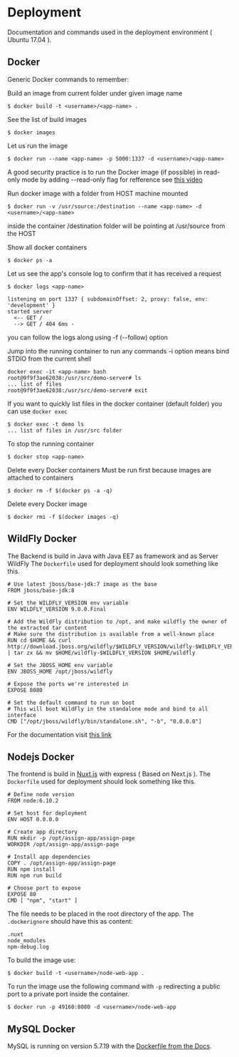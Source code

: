# Deployment
Documentation and commands used in the deployment environment ( Ubuntu 17.04 ).


## Docker
Generic Docker commands to remember:

Build an image from current folder under given image name
```
$ docker build -t <username>/<app-name> .
``` 
See the list of build images
```
$ docker images
```
Let us run the image
```
$ docker run --name <app-name> -p 5000:1337 -d <username>/<app-name>
```

A good security practice is to run the Docker image (if possible) in read-only mode
by adding --read-only flag for refference see [this video](https://youtu.be/oANurUSaOFs?t=22m)

Run docker image with a folder from HOST machine mounted
```
$ docker run -v /usr/source:/destination --name <app-name> -d <username>/<app-name>
```
inside the container /destination folder will be pointing at /usr/source from the HOST

Show all docker containers
```
$ docker ps -a
```

Let us see the app's console log to confirm that it has received a request
```
$ docker logs <app-name>
```
```
listening on port 1337 { subdomainOffset: 2, proxy: false, env: 'development' }
started server
  <-- GET /
  --> GET / 404 6ms -
```
you can follow the logs along using -f (--follow) option

Jump into the running container to run any commands
-i option means bind STDIO from the current shell
```
docker exec -it <app-name> bash
root@9f9f3ae62038:/usr/src/demo-server# ls
... list of files
root@9f9f3ae62038:/usr/src/demo-server# exit
```
If you want to quickly list files in the docker container (default folder)
you can use `docker exec`
```
$ docker exec -t demo ls
... list of files in /usr/src folder
```

To stop the running container
```
$ docker stop <app-name>
```

Delete every Docker containers
Must be run first because images are attached to containers
```
$ docker rm -f $(docker ps -a -q)
```
Delete every Docker image
```
$ docker rmi -f $(docker images -q)
```

## WildFly Docker
The Backend is build in Java with Java EE7 as framework and as Server WildFly 
The ```Dockerfile``` used for deployment should look something like this.

```
# Use latest jboss/base-jdk:7 image as the base
FROM jboss/base-jdk:8

# Set the WILDFLY_VERSION env variable
ENV WILDFLY_VERSION 9.0.0.Final

# Add the WildFly distribution to /opt, and make wildfly the owner of the extracted tar content
# Make sure the distribution is available from a well-known place
RUN cd $HOME && curl http://download.jboss.org/wildfly/$WILDFLY_VERSION/wildfly-$WILDFLY_VERSION.tar.gz | tar zx && mv $HOME/wildfly-$WILDFLY_VERSION $HOME/wildfly

# Set the JBOSS_HOME env variable
ENV JBOSS_HOME /opt/jboss/wildfly

# Expose the ports we're interested in
EXPOSE 8080

# Set the default command to run on boot
# This will boot WildFly in the standalone mode and bind to all interface
CMD ["/opt/jboss/wildfly/bin/standalone.sh", "-b", "0.0.0.0"]
```
For the documentation visit [this link](https://hub.docker.com/r/jboss/wildfly/)

## Nodejs Docker
The frontend is build in [Nuxt.js](https://nuxtjs.org/) with express ( Based on Next.js ). 
The ```Dockerfile``` used for deployment should look something like this.
```
# Define node version
FROM node:6.10.2

# Set host for deployment
ENV HOST 0.0.0.0

# Create app directory
RUN mkdir -p /opt/assign-app/assign-page
WORKDIR /opt/assign-app/assign-page

# Install app dependencies
COPY . /opt/assign-app/assign-page
RUN npm install
RUN npm run build

# Choose port to expose
EXPOSE 80
CMD [ "npm", "start" ]
```
The file needs to be placed in the root directory of the app. The
```.dockerignore``` should have this as content:

```
.nuxt
node_modules
npm-debug.log
```
To build the image use:
```
$ docker build -t <username>/node-web-app .
```
To run the image use the following command with ```-p``` redirecting a public port to a private port inside the container.
```
$ docker run -p 49160:8080 -d <username>/node-web-app
```

## MySQL Docker
MySQL is running on version 5.7.19 with the [Dockerfile from the Docs](https://github.com/docker-library/docs/tree/master/mysql).
